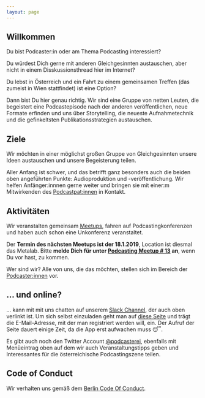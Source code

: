 ```yaml
---
layout: page
---
```



## Willkommen

Du bist Podcaster:in oder am Thema Podcasting interessiert?

Du würdest Dich gerne mit anderen Gleichgesinnten austauschen, aber nicht in
einem Disskussionsthread hier im Internet?

Du lebst in Österreich und ein Fahrt zu einem gemeinsamen Treffen (das zumeist
in Wien stattfindet) ist eine Option?

Dann bist Du hier genau richtig. Wir sind eine Gruppe von netten Leuten, die
begeistert eine Podcastepisode nach der anderen veröffentlichen, neue Formate
erfinden und uns über Storytelling, die neueste Aufnahmetechnik und die gefinkeltsten Publikationsstrategien austauschen.

## Ziele

Wir möchten in einer möglichst großen Gruppe von Gleichgesinnten  unsere Ideen
austauschen und unsere Begeisterung teilen.

Aller Anfang ist schwer, und das betrifft ganz besonders auch die beiden oben
angeführten Punkte: Audioproduktion und -veröffentlichung. Wir helfen
Anfänger:innnen gerne weiter und bringen sie mit einer:m Mitwirkenden des
[Podcastpat:innen](podcastpatinnen) in Kontakt.

## Aktivitäten

Wir veranstalten gemeinsam [Meetups](https://www.meetup.com/de-DE/Podcasting-Meetup-Osterreich/),
fahren auf Podcastingkonferenzen und haben auch schon eine Unkonferenz veranstaltet.

Der **Termin des nächsten Meetups ist der 18.1.2019**, Location ist diesmal das Metalab.
Bitte **melde Dich für unter
[Podcasting Meetup # 13](https://www.meetup.com/de-DE/Podcasting-Meetup-Osterreich/events/256937826)
an**, wenn Du vor hast, zu kommen.

Wer sind wir? Alle von uns, die das möchten, stellen sich im Bereich der
[Podcaster:innen](/podcasterinnen) vor.


## ... und online?

... kann mit mit uns chatten auf unserem [Slack Channel](https://podcasterei.slack.com/), der auch oben verlinkt ist.
Um sich selbst einzuladen geht man auf [diese Seite](http://podcasterei.herokuapp.com/) und trägt
die E-Mail-Adresse, mit der man registriert werden will, ein.
Der Aufruf der Seite dauert einige Zeit, da die App erst aufwachen muss 😴.

Es gibt auch noch den Twitter Account [@podcasterei](https://twitter.com/podcasterei), ebenfalls mit
Menüeintrag oben auf dem wir auch Veranstaltungstipps geben und Interessantes für die österreichische
Podcastingszene teilen.

## Code of Conduct

Wir verhalten uns gemäß dem [Berlin Code Of Conduct](/coc).